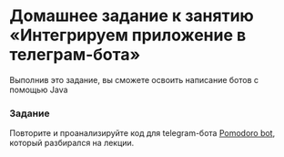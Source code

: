 # Домашнее задание к занятию «Интегрируем приложение в телеграм-бота»

Выполнив это задание, вы сможете освоить написание ботов с помощью Java

### Задание

Повторите и проанализируйте код для telegram-бота [Pomodoro bot](PomodoroBot), который разбирался на лекции.
